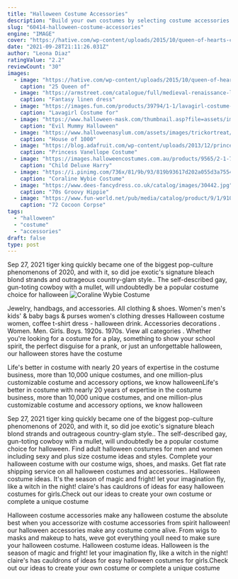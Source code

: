 ```yaml
---
title: "Halloween Costume Accessories"
description: "Build your own costumes by selecting costume accessories and costumes separates to create a unique halloween costume that is all you. Mix and match a wide selection of halloween costume wigs with a 1960s disco shirt and some flared pants, apply some zombie makeup and you have your very own zombie 60s costume."
slug: "60414-halloween-costume-accessories"
engine: "IMAGE"
cover: "https://hative.com/wp-content/uploads/2015/10/queen-of-hearts-costume-ideas/1-17-queen-of-hearts-costume-ideas-and-diy-tutorials.jpg"
date: "2021-09-28T21:11:26.031Z"
author: "Leona Diaz"
ratingValue: "2.2"
reviewCount: "30"
images:
  - image: "https://hative.com/wp-content/uploads/2015/10/queen-of-hearts-costume-ideas/1-17-queen-of-hearts-costume-ideas-and-diy-tutorials.jpg"
    caption: "25 Queen of"
  - image: "https://armstreet.com/catalogue/full/medieval-renaissance-linen-dress-autumn-princess-8.jpg"
    caption: "Fantasy linen dress"
  - image: "https://images.fun.com/products/39794/1-1/lavagirl-costume-for-toddlers.jpg"
    caption: "Lavagirl Costume for"
  - image: "https://www.halloween-mask.com/thumbnail.asp?file=assets/images/grprev/12/evil_mummy_26364grprv.jpg&maxx=500&maxy=0"
    caption: "Evil Mummy Halloween"
  - image: "https://www.halloweenasylum.com/assets/images/trickortreat/cdgm100.jpg"
    caption: "House of 1000"
  - image: "https://blog.adafruit.com/wp-content/uploads/2013/12/princess-vanellope.jpg"
    caption: "Princess Vanellope Costume"
  - image: "https://images.halloweencostumes.com.au/products/9565/2-1-76831/child-deluxe-harry-potter-costume.jpg"
    caption: "Child Deluxe Harry"
  - image: "https://i.pinimg.com/736x/81/9b/93/819b93617d202a055d3a755479803e8e.jpg"
    caption: "Coraline Wybie Costume"
  - image: "https://www.dees-fancydress.co.uk/catalog/images/30442.jpg"
    caption: "70s Groovy Hippie"
  - image: "https://www.fun-world.net/pub/media/catalog/product/9/1/91076b.jpg"
    caption: "72 Cocoon Corpse"
tags:
  - "halloween"
  - "costume"
  - "accessories"
draft: false
type: post
---
```


Sep 27, 2021 tiger king quickly became one of the biggest pop-culture phenomenons of 2020, and with it, so did joe exotic's signature bleach blond strands and outrageous country-glam style.. The self-described gay, gun-toting cowboy with a mullet, will undoubtedly be a popular costume choice for halloween
![Coraline Wybie Costume](https://i.pinimg.com/736x/81/9b/93/819b93617d202a055d3a755479803e8e.jpg "Coraline Wybie Costume")

Jewelry, handbags, and accessories. All clothing &amp; shoes. Women&#39;s men&#39;s kids&#39; &amp; baby bags &amp; purses women&#39;s clothing dresses  Halloween costume women, coffee t-shirt dress - halloween drink. Accessories decorations . Women. Men. Girls. Boys. 1920s. 1970s. View all categories . Whether you&#39;re looking for a costume for a play, something to show your school spirit, the perfect disguise for a prank, or just an unforgettable halloween, our halloween stores have the costume
<!--inArticleAds-->

<!--galleryOne-->

Life's better in costume  with nearly 20 years of expertise in the costume business, more than 10,000 unique costumes, and one million-plus customizable costume and accessory options, we know halloweenLife's better in costume  with nearly 20 years of expertise in the costume business, more than 10,000 unique costumes, and one million-plus customizable costume and accessory options, we know halloween
<!--inArticleAds-->

<!--galleryTwo-->

Sep 27, 2021 tiger king quickly became one of the biggest pop-culture phenomenons of 2020, and with it, so did joe exotic's signature bleach blond strands and outrageous country-glam style.. The self-described gay, gun-toting cowboy with a mullet, will undoubtedly be a popular costume choice for halloween. Find adult halloween costumes for men and women including sexy and plus size costume ideas and styles. Complete your halloween costume with our costume wigs, shoes, and masks. Get flat rate shipping service on all halloween costumes and accessories.. Halloween costume ideas. It's the season of magic and fright! let your imagination fly, like a witch in the night! claire's has cauldrons of ideas for easy halloween costumes for girls.Check out our ideas to create your own costume or complete a unique costume
<!--galleryThree-->

Halloween costume accessories make any halloween costume the absolute best when you accessorize with costume accessories from spirit halloween! our halloween accessories make any costume come alive. From wigs to masks and makeup to hats, weve got everything youll need to make sure your halloween costume. Halloween costume ideas. Halloween is the season of magic and fright! let your imagination fly, like a witch in the night! claire's has cauldrons of ideas for easy halloween costumes for girls.Check out our ideas to create your own costume or complete a unique costume